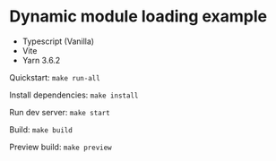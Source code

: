 # Dynamic module loading example

- Typescript (Vanilla)
- Vite
- Yarn 3.6.2

Quickstart: `make run-all`

Install dependencies: `make install`

Run dev server: `make start`

Build: `make build`

Preview build: `make preview`

